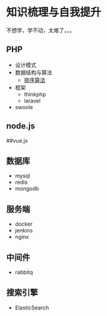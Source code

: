 # 知识梳理与自我提升

不想学，学不动，太难了。。。

## PHP

+ 设计模式
+ 数据结构与算法
    + [排序算法](https://github.com/coldzeraqq/my-plan/blob/master/php/%E6%95%B0%E6%8D%AE%E7%BB%93%E6%9E%84%E4%B8%8E%E7%AE%97%E6%B3%95/%E6%8E%92%E5%BA%8F%E7%AE%97%E6%B3%95/%E6%8E%92%E5%BA%8F.md)
+ 框架
    + thinkphp
    + laravel
+ swoole


## node.js


##vue.js


## 数据库

+ mysql
+ redis
+ mongodb

## 服务端

+ docker 
+ jenkins
+ nginx

## 中间件

+ rabbitq

## 搜索引擎

+ ElasticSearch


